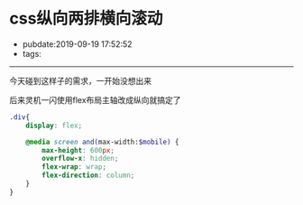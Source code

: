 # css纵向两排横向滚动

- pubdate:2019-09-19 17:52:52
- tags:

---------

今天碰到这样子的需求，一开始没想出来

后来灵机一闪使用flex布局主轴改成纵向就搞定了

```scss
.div{
    display: flex;

    @media screen and(max-width:$mobile) {
        max-height: 600px;
        overflow-x: hidden;
        flex-wrap: wrap;
        flex-direction: column;
    }
}
```